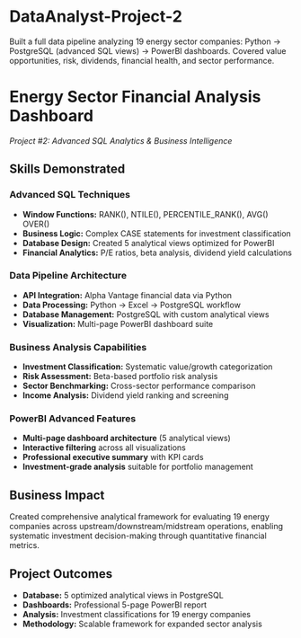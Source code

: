 # DataAnalyst-Project-2
Built a full data pipeline analyzing 19 energy sector companies: Python → PostgreSQL (advanced SQL views) → PowerBI dashboards. Covered value opportunities, risk, dividends, financial health, and sector performance.



# Energy Sector Financial Analysis Dashboard
*Project #2: Advanced SQL Analytics & Business Intelligence*

## Skills Demonstrated

### Advanced SQL Techniques
- **Window Functions:** RANK(), NTILE(), PERCENTILE_RANK(), AVG() OVER()
- **Business Logic:** Complex CASE statements for investment classification
- **Database Design:** Created 5 analytical views optimized for PowerBI
- **Financial Analytics:** P/E ratios, beta analysis, dividend yield calculations

### Data Pipeline Architecture
- **API Integration:** Alpha Vantage financial data via Python
- **Data Processing:** Python → Excel → PostgreSQL workflow
- **Database Management:** PostgreSQL with custom analytical views
- **Visualization:** Multi-page PowerBI dashboard suite

### Business Analysis Capabilities
- **Investment Classification:** Systematic value/growth categorization
- **Risk Assessment:** Beta-based portfolio risk analysis  
- **Sector Benchmarking:** Cross-sector performance comparison
- **Income Analysis:** Dividend yield ranking and screening


### PowerBI Advanced Features
- **Multi-page dashboard architecture** (5 analytical views)
- **Interactive filtering** across all visualizations
- **Professional executive summary** with KPI cards
- **Investment-grade analysis** suitable for portfolio management

## Business Impact
Created comprehensive analytical framework for evaluating 19 energy companies across upstream/downstream/midstream operations, enabling systematic investment decision-making through quantitative financial metrics.

## Project Outcomes
- **Database:** 5 optimized analytical views in PostgreSQL
- **Dashboards:** Professional 5-page PowerBI report
- **Analysis:** Investment classifications for 19 energy companies
- **Methodology:** Scalable framework for expanded sector analysis




